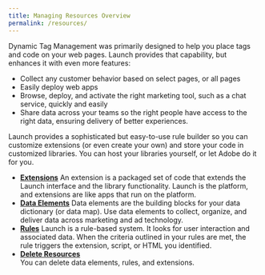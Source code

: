 ```yaml
---
title: Managing Resources Overview
permalink: /resources/
---
```


Dynamic Tag Management was primarily designed to help you place tags and code on your web pages. Launch provides that capability, but enhances it with even more features:

*   Collect any customer behavior based on select pages, or all pages
*   Easily deploy web apps
*   Browse, deploy, and activate the right marketing tool, such as a chat service, quickly and easily
*   Share data across your teams so the right people have access to the right data, ensuring delivery of better experiences.

Launch provides a sophisticated but easy-to-use rule builder so you can customize extensions (or even create your own) and store your code in customized libraries. You can host your libraries yourself, or let Adobe do it for you.

*   **[Extensions](extensions.md)**
    An extension is a packaged set of code that extends the Launch interface and the library functionality. Launch is the platform, and extensions are like apps that run on the platform.
*   **[Data Elements](data-elements.md)**
    Data elements are the building blocks for your data dictionary (or data map). Use data elements to collect, organize, and deliver data across marketing and ad technology.
*   **[Rules](rules.md)**
    Launch is a rule-based system. It looks for user interaction and associated data. When the criteria outlined in your rules are met, the rule triggers the extension, script, or HTML you identified.
*   **[Delete Resources](delete.md)**  
    You can delete data elements, rules, and extensions.
